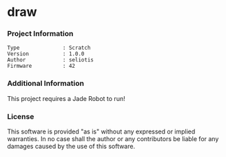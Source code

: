draw
================



### Project Information
```
Type              : Scratch
Version           : 1.0.0
Author            : seliotis
Firmware          : 42
```

### Additional Information
This project requires a Jade Robot to run!

### License
This software is provided "as is" without any expressed or implied warranties.  In no case shall the author or any contributors be liable for any damages caused by the use of this software.


